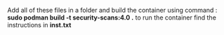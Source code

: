Add all of these files in a folder and build the container using command : **sudo podman build -t security-scans:4.0 .**
to run the container find the instructions in **inst.txt**
